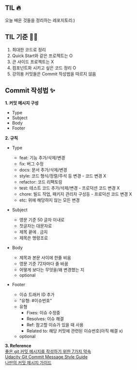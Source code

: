 ## TIL 🔥

오늘 배운 것들을 정리하는 레포지토리:)

## TIL 기준 ✍🏻

1. 최대한 코드로 정리
2. Quick Start와 같은 프로젝트는 O
3. 큰 사이드 프로젝트는 X
4. 컴포넌트화 시키고 싶은 코드 정리 O
5. 강의용 커밋들은 Commit 작성법을 따르지 않음

## Commit 작성법 ✨

<strong>1. 커밋 메시지 구성</strong>

- Type
- Subject
- Body
- Footer

<strong>2. 규칙</strong><br>

- Type

  - feat: 기능 추가/삭제/변경
  - fix: 버그 수정
  - docs: 문서 추가/삭제/변경
  - style: 코드 형식/정렬/주석 등 변경 - 코드 변경 X
  - refactor: 코드 리팩토링
  - test: 테스트 코드 추가/삭제/변경 - 프로덕션 코드 변경 X
  - chore: 빌드 작업, 패키지 관리자 구성등 - 프로덕션 코드 변경 X
  - etc: 위에 해당하지 않는 모든 변경

- Subject

  - 영문 기준 50 글자 이내로
  - 첫글자는 대문자로
  - 제목 끝에 . 금지
  - 제목은 명령조로

- Body

  - 제목과 본문 사이에 한줄 비움
  - 영문 기준 72자마다 줄 바꿈
  - 어떻게 보다는 무엇을/왜 변경했는 지
  - optional

- Footer
  - 이슈 트래커 ID 추가
  - "유형: #이슈번호"
  - 유형
    - Fixes: 이슈 수정중
    - Resolves: 이슈 해결
    - Ref: 참고할 이슈가 있을 때 사용
    - Related to: 해당 커밋에 관련된 이슈번호(아직 해결 x)
  - optional

<strong>3. Reference</strong><br>
[좋은 git 커밋 메시지를 작성하기 위한 7가지 약속](https://meetup.toast.com/posts/106)<br>
[Udacity Git Commit Message Style Guide](https://udacity.github.io/git-styleguide/)<br>
[나만의 커밋 메시지 가이드](https://github.com/kooku94/commit-message-guide)
